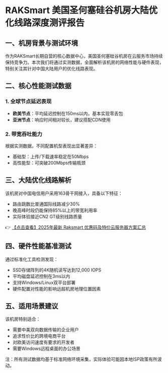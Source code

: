 # RAKSmart 美国圣何塞硅谷机房大陆优化线路深度测评报告

## 一、机房背景与测试环境
作为RAKSmart长期自营的核心数据中心，美国圣何塞硅谷机房在云服务市场持续保持竞争力。本次我们将通过实测数据，全面解析该机房的网络性能与硬件表现，特别关注其针对中国大陆用户的优化线路表现。

## 二、核心性能测试数据
### 1. 全球节点延迟表现
- **欧美节点**：平均延迟控制在150ms以内，基本实现零丢包
- **亚洲节点**：响应时间相对较长，建议搭配CDN使用

### 2. 带宽吞吐能力
根据实测数据，不同配置机型表现出显著差异：
- 基础型：上传/下载速率稳定在50Mbps
- 高性能型：可突破200Mbps传输瓶颈

## 三、大陆优化线路解析
该机房对中国电信用户采用163骨干网接入，具备以下特征：
- 路由跳数比普通国际线路减少30%
- 晚高峰时段仍能保持85%以上的带宽利用率
- 实际体验接近CN2 GT级别线路质量

👉 [【点击查看】2025年最新 Raksmart 优惠码及特价云服务器方案汇总](https://bit.ly/raksmart)

## 四、硬件性能基准测试
通过标准化工具检测发现：
- SSD存储阵列的4K随机读写达到12,000 IOPS
- 平均磁盘延迟控制在3ms以内
- 支持Windows/Linux双平台部署
- 硬件配置对性能的影响远超机房地理位置因素

## 五、适用场景建议
该机房特别适合：
- 需要中美双向数据传输的企业用户
- 追求性价比的跨境电商平台
- 对欧美访问速度有要求的开发者
- 需要Windows远程桌面的办公场景

注：所有测试数据均基于标准网络环境采集，实际体验可能因本地ISP政策有所波动。